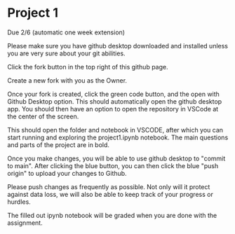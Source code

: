 # Project 1
Due 2/6 (automatic one week extension)

Please make sure you have github desktop downloaded and installed unless you are very sure about your git abilities. 

Click the fork button in the top right of this github page. 

Create a new fork with you as the Owner. 

Once your fork is created, click the green code button, and the open with Github Desktop option. This should automatically open the github desktop app. You should then have an option to open the repository in VSCode at the center of the screen. 

This should open the folder and notebook in VSCODE, after which you can start running and exploring the project1.ipynb notebook. The main questions and parts of the project are in bold. 

Once you make changes, you will be able to use github desktop to "commit to main". After clicking the blue button, you can then click the blue "push origin" to upload your changes to Github. 

Please push changes as frequently as possible. Not only will it protect against data loss, we will also be able to keep track of your progress or hurdles. 

The filled out ipynb notebook will be graded when you are done with the assignment. 

